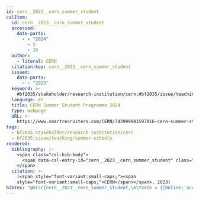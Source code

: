 ```yaml
---
id: cern__2023__cern_summer_student
cslItem:
  id: cern__2023__cern_summer_student
  accessed:
    date-parts:
      - - "2024"
        - 5
        - 29
  author:
    - literal: CERN
  citation-key: cern__2023__cern_summer_student
  issued:
    date-parts:
      - - "2023"
  keyword: >-
    #bf2035/stakeholder/research-institution/cern;#bf2035/issue/teaching/summer-schools
  language: en
  title: CERN Summer Student Programme 2024
  type: webpage
  URL: >-
    https://www.smartrecruiters.com/CERN/743999941597816-cern-summer-student-programme-2024-member-and-non-member-state-
tags:
  - bf2035:stakeholder/research-institution/cern
  - bf2035:issue/teaching/summer-schools
rendered:
  bibliography: |-
    <span class="csl-bib-body">
      <span data-csl-entry-id="cern__2023__cern_summer_student" class="csl-entry"><span class='author-bib'>CERN</span>. <span class='date-bib'>(2023)</span>. <span class='title'><b><i>CERN Summer Student Programme 2024</i></b></span>. <span class='URL'><a href='https://www.smartrecruiters.com/CERN/743999941597816-cern-summer-student-programme-2024-member-and-non-member-state-'>LINK</a></span></span>
    </span>
  citation: >-
    (<span style="font-variant:small-caps;"><span
    style="font-variant:small-caps;">CERN</span></span>, 2023)
bibTex: "@misc{cern__2023__cern_summer_student,\n\tnote = {[Online; accessed 2024-05-29]},\n\tauthor = {{CERN}},\n\tyear = {2023},\n\ttitle = {CERN {Summer} {Student} {Programme} 2024},\n\turl = {https://www.smartrecruiters.com/CERN/743999941597816-cern-summer-student-programme-2024-member-and-non-member-state-},\n\thowpublished = {https://www.smartrecruiters.com/CERN/743999941597816-cern-summer-student-programme-2024-member-and-non-member-state-},\n}\n\n"
---
```

